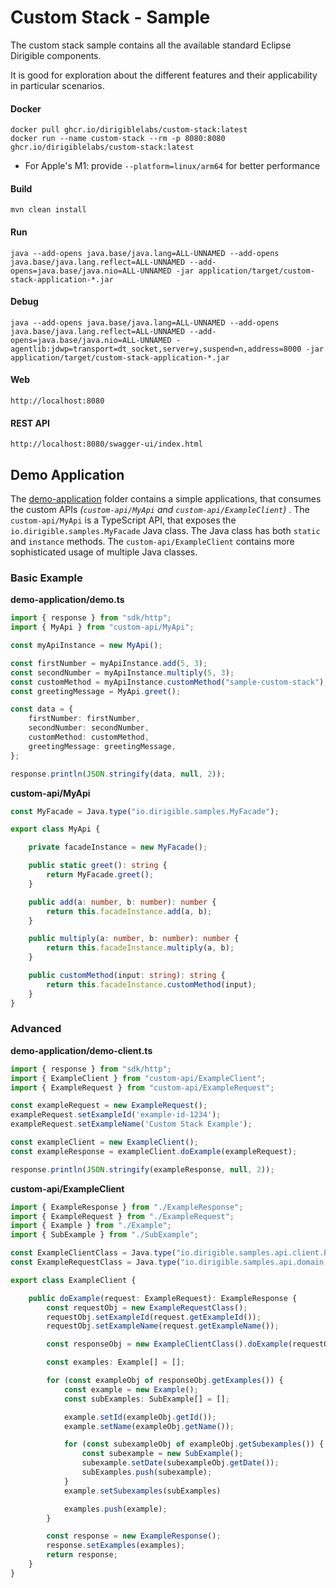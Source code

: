 # Custom Stack - Sample

The custom stack sample contains all the available standard Eclipse Dirigible components.

It is good for exploration about the different features and their applicability in particular scenarios.


#### Docker

```
docker pull ghcr.io/dirigiblelabs/custom-stack:latest
docker run --name custom-stack --rm -p 8080:8080 ghcr.io/dirigiblelabs/custom-stack:latest
```

- For Apple's M1: provide `--platform=linux/arm64` for better performance		

#### Build

```
mvn clean install
```
	
#### Run

```
java --add-opens java.base/java.lang=ALL-UNNAMED --add-opens java.base/java.lang.reflect=ALL-UNNAMED --add-opens=java.base/java.nio=ALL-UNNAMED -jar application/target/custom-stack-application-*.jar
```

#### Debug

```
java --add-opens java.base/java.lang=ALL-UNNAMED --add-opens java.base/java.lang.reflect=ALL-UNNAMED --add-opens=java.base/java.nio=ALL-UNNAMED -agentlib:jdwp=transport=dt_socket,server=y,suspend=n,address=8000 -jar application/target/custom-stack-application-*.jar
```
	
#### Web

```
http://localhost:8080
```

#### REST API

```
http://localhost:8080/swagger-ui/index.html
```

## Demo Application

The [demo-application](demo-application) folder contains a simple applications, that consumes the custom APIs _(`custom-api/MyApi` and `custom-api/ExampleClient`)_ . The `custom-api/MyApi` is a TypeScript API, that exposes the `io.dirigible.samples.MyFacade` Java class. The Java class has both `static` and `instance` methods. The `custom-api/ExampleClient` contains more sophisticated usage of multiple Java classes.

### Basic Example

**demo-application/demo.ts**
```ts
import { response } from "sdk/http";
import { MyApi } from "custom-api/MyApi";

const myApiInstance = new MyApi();

const firstNumber = myApiInstance.add(5, 3);
const secondNumber = myApiInstance.multiply(5, 3);
const customMethod = myApiInstance.customMethod("sample-custom-stack");
const greetingMessage = MyApi.greet();

const data = {
    firstNumber: firstNumber,
    secondNumber: secondNumber,
    customMethod: customMethod,
    greetingMessage: greetingMessage,
};

response.println(JSON.stringify(data, null, 2));
```

**custom-api/MyApi**
```ts
const MyFacade = Java.type("io.dirigible.samples.MyFacade");

export class MyApi {

    private facadeInstance = new MyFacade();

    public static greet(): string {
        return MyFacade.greet();
    }

    public add(a: number, b: number): number {
        return this.facadeInstance.add(a, b);
    }

    public multiply(a: number, b: number): number {
        return this.facadeInstance.multiply(a, b);
    }

    public customMethod(input: string): string {
        return this.facadeInstance.customMethod(input);
    }
}
```

### Advanced

**demo-application/demo-client.ts**
```ts
import { response } from "sdk/http";
import { ExampleClient } from "custom-api/ExampleClient";
import { ExampleRequest } from "custom-api/ExampleRequest";

const exampleRequest = new ExampleRequest();
exampleRequest.setExampleId('example-id-1234');
exampleRequest.setExampleName('Custom Stack Example');

const exampleClient = new ExampleClient();
const exampleResponse = exampleClient.doExample(exampleRequest);

response.println(JSON.stringify(exampleResponse, null, 2));
```

**custom-api/ExampleClient**

```ts
import { ExampleResponse } from "./ExampleResponse";
import { ExampleRequest } from "./ExampleRequest";
import { Example } from "./Example";
import { SubExample } from "./SubExample";

const ExampleClientClass = Java.type("io.dirigible.samples.api.client.ExampleClient");
const ExampleRequestClass = Java.type("io.dirigible.samples.api.domain.input.ExampleRequest");

export class ExampleClient {

    public doExample(request: ExampleRequest): ExampleResponse {
        const requestObj = new ExampleRequestClass();
        requestObj.setExampleId(request.getExampleId());
        requestObj.setExampleName(request.getExampleName());

        const responseObj = new ExampleClientClass().doExample(requestObj);

        const examples: Example[] = [];

        for (const exampleObj of responseObj.getExamples()) {
            const example = new Example();
            const subExamples: SubExample[] = [];

            example.setId(exampleObj.getId());
            example.setName(exampleObj.getName());

            for (const subexampleObj of exampleObj.getSubexamples()) {
                const subexample = new SubExample();
                subexample.setDate(subexampleObj.getDate());
                subExamples.push(subexample);
            }
            example.setSubexamples(subExamples)

            examples.push(example);
        }

        const response = new ExampleResponse();
        response.setExamples(examples);
        return response;
    }
}
```